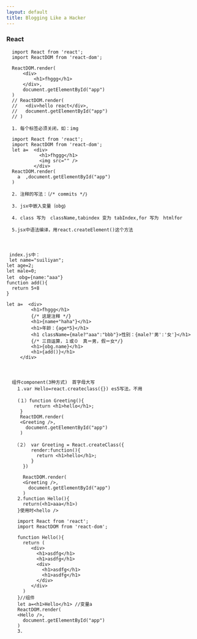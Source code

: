 ```yaml
---
layout: default
title: Blogging Like a Hacker
---
```



###   React

      import React from 'react';
      import ReactDOM from 'react-dom';

      ReactDOM.render(
          <div>
              <h1>fhggg</h1>
          </div>,
          document.getElementById("app")
      )
      // ReactDOM.render(
      //   <div>hello react</div>,
      //   document.getElementById("app")
      // )

      1. 每个标签必须关闭，如：img

      import React from 'react';
      import ReactDOM from 'react-dom';
      let a=  <div>
                <h1>fhggg</h1>
                <img src="" />
              </div>
      ReactDOM.render(
        a  ,document.getElementById("app")
      )

      2. 注释的写法：｛/* commits */｝

      3. jsx中嵌入变量｛obg｝

      4. class 写为　className,tabindex 变为 tabIndex,for 写为　htmlfor

      5.jsx中语法编译，用react.createElement()这个方法

　　　

     index.js中：
     let name="suiliyan";
    let age=2;
    let male=0;
    let　obg={name:"aaa"}
    function add(){
      return 5+8
    }

    let a=  <div>
             <h1>fhggg</h1>
             {/* 这是注释 */}
             <h1>{name+"haha"}</h1>
             <h1>年龄：{age*5}</h1>
             <h1 className={male?"aaa":"bbb"}>性别：{male?'男':'女'}</h1>
             {/* 三目运算，１或０　真＝男，假＝女*/}
             <h1>{obg.name}</h1>
             <h1>{add()}</h1>
         </div>


　　　　　

      组件component(3种方式)　首字母大写
      　１.var Hello=react.createclass({}) es5写法，不用

        (１）function Greeting(){
              return <h1>hello</h1>;
         }
         ReactDOM.render(
         <Greeting />,
           document.getElementById("app")
         )

       （２） var Greeting = React.createClass({
             render:function(){
               return <h1>hello</h1>;
             }
          })

          ReactDOM.render(
          <Greeting />,
            document.getElementById("app")
          )
        2.function Hello(){
          return(<h1>aaa</h1>)
        }使用时<hello />

        import React from 'react';
        import ReactDOM from 'react-dom';

        function Hello(){
          return (
             <div>
               <h1>asdfg</h1>
               <h1>asdfg</h1>
               <div>
                 <h1>asdfg</h1>
                 <h1>asdfg</h1>
               </div>
             </div>
          )
        }//组件
        let a=<h1>Hello</h1> //变量a
        ReactDOM.render(
        <Hello />,
          document.getElementById("app")
        )
        3.

